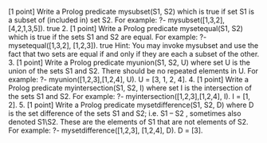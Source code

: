 [1
point]
Write
a
Prolog
predicate
mysubset(S1, S2)
which
is
true
if
set
S1
is
a
subset
of
(included
in)
set
S2.
For
example:
?- mysubset([1,3,2], [4,2,1,3,5]).
true
2. [1
point]
Write
a
Prolog
predicate
mysetequal(S1, S2)
which
is
true
if
the
sets
S1
and
S2
are
equal.
For
example:
?- mysetequal([1,3,2], [1,2,3]).
true
Hint:
You
may
invoke
mysubset
and
use
the
fact
that
two
sets
are
equal
if
and
only
if
they
are
each
a
subset
of
the
other.
3. [1
point]
Write
a
Prolog
predicate
myunion(S1, S2, U)
where
set
U
is
the
union
of
the
sets
S1
and
S2.
There
should
be
no
repeated
elements
in
U.
For
example:
?- myunion([1,2,3],[1,2,4], U).
U = [3, 1, 2, 4].
4. [1
point]
Write
a
Prolog
predicate
myintersection(S1, S2, I)
where
set
I
is
the
intersection
of
the
sets
S1
and
S2.
For
example:
?- myintersection([1,2,3],[1,2,4], I).
I = [1, 2].
5. [1
point]
Write
a
Prolog
predicate
mysetdifference(S1, S2, D)
where
D
is
the
set
difference
of
the
sets
S1
and
S2;
i.e.
S1
–
S2
,
sometimes
also
denoted
S1\S2.
These
are
the
elements
of
S1
that
are
not
elements
of
S2.
For
example:
?- mysetdifference([1,2,3], [1,2,4], D).
D = [3].
